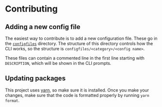 # Contributing

## Adding a new config file

The easiest way to contribute is to add a new configuration file. These go in the
[`configfiles`](./configfiles) directory. The structure of this directory controls
how the CLI works, so the structure is `configfiles/<category>/<config name>`.

These files can contain a commented line in the first line starting with `DESCRIPTION`,
which will be shown in the CLI prompts.

## Updating packages

This project uses [yarn], so make sure it is installed.
Once you make your changes, make sure that the code is formatted properly
by running `yarn format`.

[yarn]: https://yarnpkg.com/

